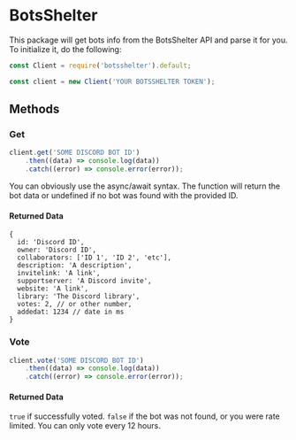# BotsShelter

This package will get bots info from the BotsShelter API and parse it for you.
To initialize it, do the following:

```javascript
const Client = require('botsshelter').default;

const client = new Client('YOUR BOTSSHELTER TOKEN');
```

## Methods

### Get
```javascript
client.get('SOME DISCORD BOT ID')
    .then((data) => console.log(data))
    .catch((error) => console.error(error));
```

You can obviously use the async/await syntax.
The function will return the bot data or undefined if no bot was found with the provided ID. 

#### Returned Data
```json5
{
  id: 'Discord ID',
  owner: 'Discord ID',
  collaborators: ['ID 1', 'ID 2', 'etc'],
  description: 'A description',
  invitelink: 'A link',
  supportserver: 'A Discord invite',
  website: 'A link',
  library: 'The Discord library',
  votes: 2, // or other number,
  addedat: 1234 // date in ms
}
```

### Vote
```javascript
client.vote('SOME DISCORD BOT ID')
    .then((data) => console.log(data))
    .catch((error) => console.error(error));
```

#### Returned Data

`true` if successfully voted.
`false` if the bot was not found, or you were rate limited. You can only vote every 12 hours.